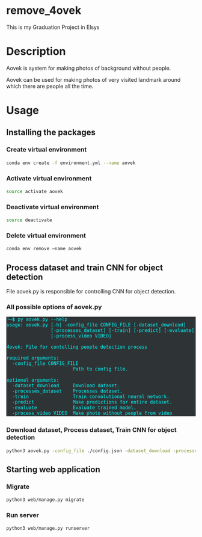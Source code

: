 # remove_4ovek
This is my Graduation Project in Elsys

# Description
Aovek is system for making photos of background without people.

Aovek can be used for making photos of very visited landmark around which there are people all the time.

# Usage
## Installing the packages
### Create virtual environment
```bash
conda env create -f environment.yml --name aovek
```
### Activate virtual environment
```bash
source activate aovek
```
### Deactivate virtual environment
```bash
source deactivate
```
### Delete virtual environment
```bash
conda env remove –name aovek
```
## Process dataset and train CNN for object detection
File aovek.py is responsible for controlling CNN for object detection.
### All possible options of aovek.py
<p align="center"><img src="./images/options.png" /></p>

### Download dataset, Process dataset, Train CNN for object detection
```bash
python3 aovek.py -config_file ./config.json -dataset_download -processes_dataset -train
```
## Starting web application
### Migrate
```bash
python3 web/manage.py migrate
```
### Run server
```bash
python3 web/manage.py runserver
```
